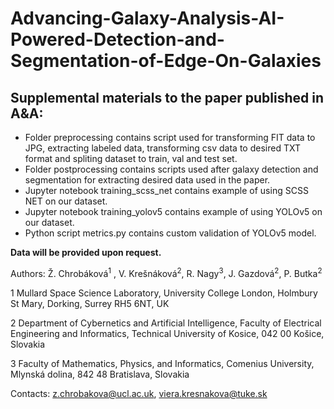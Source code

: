 # Advancing-Galaxy-Analysis-AI-Powered-Detection-and-Segmentation-of-Edge-On-Galaxies

## Supplemental materials to the paper published in A&A:

- Folder preprocessing contains script used for transforming FIT data to JPG, extracting labeled data, transforming csv data to desired TXT format and spliting dataset to train, val and test set.
- Folder postprocessing contains scripts used after galaxy detection and segmentation for extracting desired data used in the paper.
- Jupyter notebook training_scss_net contains example of using SCSS NET on our dataset.
- Jupyter notebook training_yolov5 contains example of using YOLOv5 on our dataset.
- Python script metrics.py contains custom validation of YOLOv5 model.

**Data will be provided upon request.**


Authors: Ž. Chrobáková<sup>1</sup> , V. Krešnáková<sup>2</sup>, R. Nagy<sup>3</sup>, J. Gazdová<sup>2</sup>, P. Butka<sup>2</sup>

1  Mullard Space Science Laboratory, University College London, Holmbury St Mary, Dorking, Surrey RH5 6NT, UK

2 Department of Cybernetics and Artificial Intelligence, Faculty of Electrical Engineering and Informatics, Technical University of
Kosice, 042 00 Košice, Slovakia

3 Faculty of Mathematics, Physics, and Informatics, Comenius University, Mlynská dolina, 842 48 Bratislava, Slovakia

Contacts: <z.chrobakova@ucl.ac.uk>, <viera.kresnakova@tuke.sk>
